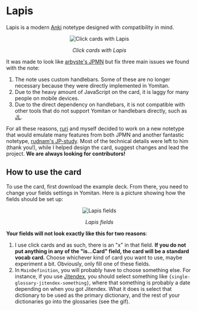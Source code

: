 # Lapis
Lapis is a modern [Anki](https://apps.ankiweb.net/) notetype designed with compatibility in mind. 

<div align="center">
  <img src="https://github.com/donkuri/lapis/raw/main/assets/Lapis.gif" alt="Click cards with Lapis">
  <p><em>Click cards with Lapis</em></p>
</div>

It was made to look like [arbyste's JPMN](https://arbyste.github.io/jp-mining-note-prerelease/) but fix three main issues we found with the note:

1. The note uses custom handlebars. Some of these are no longer necessary because they were directly implemented in Yomitan.
2. Due to the heavy amount of JavaScript on the card, it is laggy for many people on mobile devices.
3. Due to the direct dependency on handlebars, it is not compatible with other tools that do not support Yomitan or handlebars directly, such as [JL](https://github.com/rampaa/JL).

For all these reasons, [ruri](link-to-ruris-github) and myself decided to work on a new notetype that would emulate many features from both JPMN and another fantastic notetype, [rudnam's JP-study](https://github.com/rudnam/JP-study). Most of the technical details were left to him (thank you!), while I helped design the card, suggest changes and lead the project. **We are always looking for contributors!**

## How to use the card

To use the card, first download the example deck. From there, you need to change your fields settings in Yomitan. Here is a picture showing how the fields should be set up:

<div align="center">
  <img src="https://github.com/donkuri/lapis/raw/main/assets/fields.png" alt="Lapis fields">
  <p><em>Lapis fields</em></p>
</div>

**Your fields will not look exactly like this for two reasons**:

1. I use click cards and as such, there is an "x" in that field. **If you do not put anything in any of the "is...Card" field, the card will be a standard vocab card.** Choose whichever kind of card you want to use, maybe experiment a bit. Obviously, only fill one of these fields.
2. In `MainDefinition`, you will probably have to choose something else. For instance, if you use [Jitendex](https://jitendex.org/), you should select something like `{single-glossary-jitendex-something}`, where that something is probably a date depending on when you got Jitendex. What it does is select that dictionary to be used as the primary dictionary, and the rest of your dictionaries go into the glossaries (see the gif).
